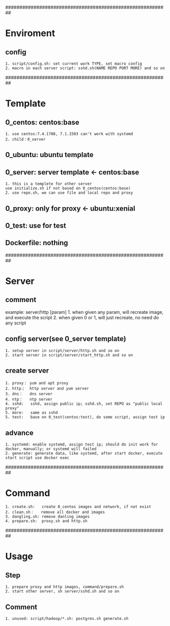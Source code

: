 
##########################################################
# Enviroment 
## config
    1. script/config.sh: set current work TYPE, set macro config
    2. macro in each server script: sshd.sh(NAME REPO PORT MORE) and so on

##########################################################
# Template
## 0_centos: centos:base
    1. use centos:7.4.1708, 7.1.1503 can't work with systemd
    2. child：0_server
    
## 0_ubuntu: ubuntu template

## 0_server: server template <- centos:base
    1. this is a templete for other server
    use initialize.sh if not based on 0_centos(centos:base)
    2. use repo.sh, we can use file and local repo and proxy

## 0_proxy: only for proxy <- ubuntu:xenial

## 0_test: use for test

## Dockerfile: nothing



##########################################################
# Server
## comment
example: server/http [param]
    1. when given any param, will recreate image, and execute the script
    2. when given 0 or 1, will just recreate, no need do any script

## config server(see 0_server template)
    1. setup server in script/server/http.sh and so on
    2. start server in script/server/start_http.sh and so on

## create server
    1. proxy： yum and apt proxy
    2. http；  http server and yum server
    3. dns：   dns server
    4. ntp：   ntp server
    4. sshd:   sshd, assign public ip; sshd.sh, set REPO as "public local proxy"
    5. more:   same as sshd
    5. test:   base on 0_test(centos:test), do some script, assign test ip

## advance
    1. systemd: enable systemd, assign test ip; should do init work for docker, manually; or systemd will failed
    2. generate: generate data, like systemd, after start docker, execute start script use docker exec

##########################################################
# Command
    1. create.sh:   create 0_centos images and network, if not exist
    2. clean.sh：   remove all docker and images
    3. dangling.sh: remove danling images
    4. prepare.sh:  proxy.sh and http.sh

##########################################################
# Usage
## Step
    1. prepare proxy and http images, command/prepare.sh  
    2. start other server, sh server/sshd.sh and so on

## Comment
    1. unused: script/hadoop/*.sh: postgres.sh generate.sh